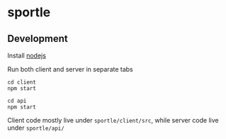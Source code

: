 # sportle

## Development
Install [nodejs](https://nodejs.org/en)

Run both client and server in separate tabs
```bsh
cd client
npm start
```

```bsh
cd api
npm start
```

Client code mostly live under `sportle/client/src`, while server code live under `sportle/api/`
